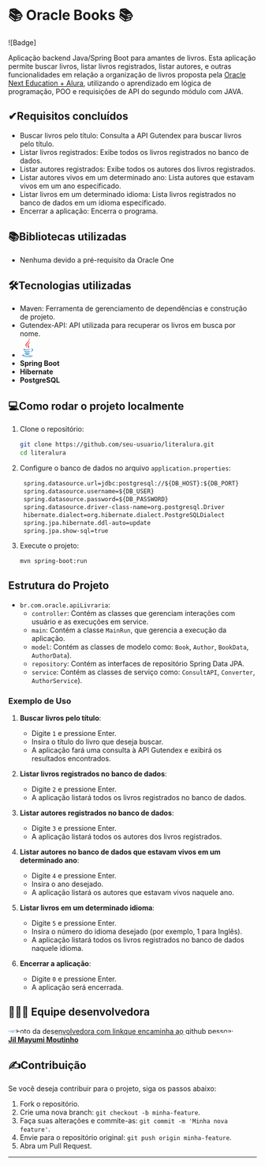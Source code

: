 # 📚 Oracle Books 📚
![Badge]

Aplicação backend Java/Spring Boot para amantes de livros. Esta aplicação permite buscar livros, listar livros registrados, listar autores, e outras funcionalidades em relação a organização de livros proposta pela <a href="https://www.alura.com.br/challenges/challenge-one-logica/sprint01-construa-decodificador-texto-com-javascript">Oracle Next Education + Alura</a>, utilizando o aprendizado em lógica de programação, POO e requisições de API do segundo módulo com JAVA.


## ✔Requisitos concluídos

- Buscar livros pelo título: Consulta a API Gutendex para buscar livros pelo título.
- Listar livros registrados: Exibe todos os livros registrados no banco de dados.
- Listar autores registrados: Exibe todos os autores dos livros registrados.
- Listar autores vivos em um determinado ano: Lista autores que estavam vivos em um ano especificado.
- Listar livros em um determinado idioma: Lista livros registrados no banco de dados em um idioma especificado.
- Encerrar a aplicação: Encerra o programa.

## 📚Bibliotecas utilizadas
- Nenhuma devido a pré-requisito da Oracle One

## 🛠Tecnologias utilizadas
- Maven: Ferramenta de gerenciamento de dependências e construção de projeto.
- Gutendex-API: API utilizada para recuperar os livros em busca por nome.
- <a href="https://www.java.com" target="_blank" rel="noreferrer"> <img src="https://raw.githubusercontent.com/devicons/devicon/master/icons/java/java-original.svg" alt="logo do java" width="30" height="40"/> </a>  
- **Spring Boot**
- **Hibernate**
- **PostgreSQL**

## 💻Como rodar o projeto localmente

1. Clone o repositório:
   ```bash
   git clone https://github.com/seu-usuario/literalura.git
   cd literalura
   ```

2. Configure o banco de dados no arquivo `application.properties`:
   ```properties
    spring.datasource.url=jdbc:postgresql://${DB_HOST}:${DB_PORT}
    spring.datasource.username=${DB_USER}
    spring.datasource.password=${DB_PASSWORD}
    spring.datasource.driver-class-name=org.postgresql.Driver
    hibernate.dialect=org.hibernate.dialect.PostgreSQLDialect
    spring.jpa.hibernate.ddl-auto=update
    spring.jpa.show-sql=true
   ```

3. Execute o projeto:
   ```bash
   mvn spring-boot:run
   ```

## Estrutura do Projeto

- `br.com.oracle.apiLivraria`:
    - `controller`: Contém as classes que gerenciam interações com usuário e as execuções em service.
    - `main`: Contém a classe `MainRun`, que gerencia a execução da aplicação.
    - `model`: Contém as classes de modelo como: `Book`, `Author`, `BookData`, `AuthorData`).
    - `repository`: Contém as interfaces de repositório Spring Data JPA.
    - `service`: Contém as classes de serviço como: `ConsultAPI`, `Converter`, `AuthorService`).

### Exemplo de Uso

1. **Buscar livros pelo título**:
    - Digite `1` e pressione Enter.
    - Insira o título do livro que deseja buscar.
    - A aplicação fará uma consulta à API Gutendex e exibirá os resultados encontrados.

2. **Listar livros registrados no banco de dados**:
    - Digite `2` e pressione Enter.
    - A aplicação listará todos os livros registrados no banco de dados.

3. **Listar autores registrados no banco de dados**:
    - Digite `3` e pressione Enter.
    - A aplicação listará todos os autores dos livros registrados.

4. **Listar autores no banco de dados que estavam vivos em um determinado ano**:
    - Digite `4` e pressione Enter.
    - Insira o ano desejado.
    - A aplicação listará os autores que estavam vivos naquele ano.

5. **Listar livros em um determinado idioma**:
    - Digite `5` e pressione Enter.
    - Insira o número do idioma desejado (por exemplo, 1 para Inglês).
    - A aplicação listará todos os livros registrados no banco de dados naquele idioma.

6. **Encerrar a aplicação**:
    - Digite `0` e pressione Enter.
    - A aplicação será encerrada.

## 👩🏻‍💻 Equipe desenvolvedora
<a href="https://github.com/JilMayumiMoutinho"><img style="border-radius: 50%;" src="https://avatars.githubusercontent.com/u/104766367?v=4" width="100px;" alt="Foto da desenvolvedora com linkque encaminha ao github pessoal"/><br /><b>Jil Mayumi Moutinho</b></a>

## ✍️Contribuição

Se você deseja contribuir para o projeto, siga os passos abaixo:

1. Fork o repositório.
2. Crie uma nova branch: `git checkout -b minha-feature`.
3. Faça suas alterações e commite-as: `git commit -m 'Minha nova feature'`.
4. Envie para o repositório original: `git push origin minha-feature`.
5. Abra um Pull Request.

---
